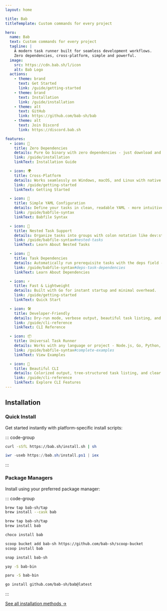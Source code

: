 ```yaml
---
layout: home

title: Bab
titleTemplate: Custom commands for every project

hero:
  name: Bab
  text: Custom commands for every project
  tagline: |
    A modern task runner built for seamless development workflows.
    Zero dependencies, cross-platform, simple and powerful.
  image:
    src: https://cdn.bab.sh/l/icon
    alt: Bab Logo
  actions:
    - theme: brand
      text: Get Started
      link: /guide/getting-started
    - theme: brand
      text: Installation
      link: /guide/installation
    - theme: alt
      text: GitHub
      link: https://github.com/bab-sh/bab
    - theme: alt
      text: Join Discord
      link: https://discord.bab.sh

features:
  - icon: 🚀
    title: Zero Dependencies
    details: Pure Go binary with zero dependencies - just download and run.
    link: /guide/installation
    linkText: Installation Guide

  - icon: 🌍
    title: Cross-Platform
    details: Works seamlessly on Windows, macOS, and Linux with native shell execution.
    link: /guide/getting-started
    linkText: Getting Started

  - icon: 📝
    title: Simple YAML Configuration
    details: Define your tasks in clean, readable YAML - more intuitive than Makefiles.
    link: /guide/babfile-syntax
    linkText: Babfile Syntax

  - icon: 🎯
    title: Nested Task Support
    details: Organize tasks into groups with colon notation like dev:start and test:unit.
    link: /guide/babfile-syntax#nested-tasks
    linkText: Learn About Nested Tasks

  - icon: 🔗
    title: Task Dependencies
    details: Automatically run prerequisite tasks with the deps field - no manual chaining needed.
    link: /guide/babfile-syntax#deps-task-dependencies
    linkText: Learn About Dependencies

  - icon: ⚡
    title: Fast & Lightweight
    details: Built with Go for instant startup and minimal overhead.
    link: /guide/getting-started
    linkText: Quick Start

  - icon: 🛠️
    title: Developer-Friendly
    details: Dry-run mode, verbose output, beautiful task listing, and intuitive CLI.
    link: /guide/cli-reference
    linkText: CLI Reference

  - icon: 📦
    title: Universal Task Runner
    details: Works with any language or project - Node.js, Go, Python, and more.
    link: /guide/babfile-syntax#complete-examples
    linkText: View Examples

  - icon: 🎨
    title: Beautiful CLI
    details: Colorized output, tree-structured task listing, and clear error messages.
    link: /guide/cli-reference
    linkText: Explore CLI Features
---
```


## Installation

### Quick Install

Get started instantly with platform-specific install scripts:

::: code-group

```bash [macOS/Linux]
curl -sSfL https://bab.sh/install.sh | sh
```

```powershell [Windows]
iwr -useb https://bab.sh/install.ps1 | iex
```

:::

### Package Managers

Install using your preferred package manager:

::: code-group

```bash [Homebrew Cask]
brew tap bab-sh/tap
brew install --cask bab
```

```bash [Homebrew]
brew tap bab-sh/tap
brew install bab
```

```powershell [Chocolatey]
choco install bab
```

```bash [Scoop]
scoop bucket add bab-sh https://github.com/bab-sh/scoop-bucket
scoop install bab
```

```bash [Snap]
snap install bab-sh
```

```bash [yay]
yay -S bab-bin
```

```bash [paru]
paru -S bab-bin
```

```bash [Go]
go install github.com/bab-sh/bab@latest
```

:::

[See all installation methods →](/guide/installation)
